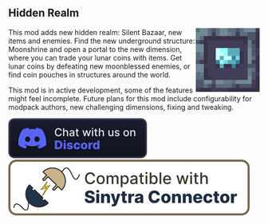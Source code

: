 ## Hidden Realm

<img align="right" width="128" src="src/main/resources/assets/hiddenrealm/icon.png" alt="mod icon">

This mod adds new hidden realm: Silent Bazaar, new items and enemies. Find the new underground structure: Moonshrine and open a portal to the new dimension, where you can trade your lunar coins with items. Get lunar coins by defeating new moonblessed enemies, or find coin pouches in structures around the world.

This mod is in active development, some of the features might feel incomplete. Future plans for this mod include configurability for modpack authors, new challenging dimensions, fixing and tweaking.

[![discord](https://raw.githubusercontent.com/intergrav/devins-badges/c7fd18efdadd1c3f12ae56b49afd834640d2d797/assets/cozy/social/discord-plural_vector.svg)](https://discord.gg/DcemWeskeZ) [![connector](https://raw.githubusercontent.com/Sinytra/.github/e3f447bbd3837c79ee2ebea89fb24766263c8552/badges/connector/cozy.svg)](https://modrinth.com/mod/connector)
